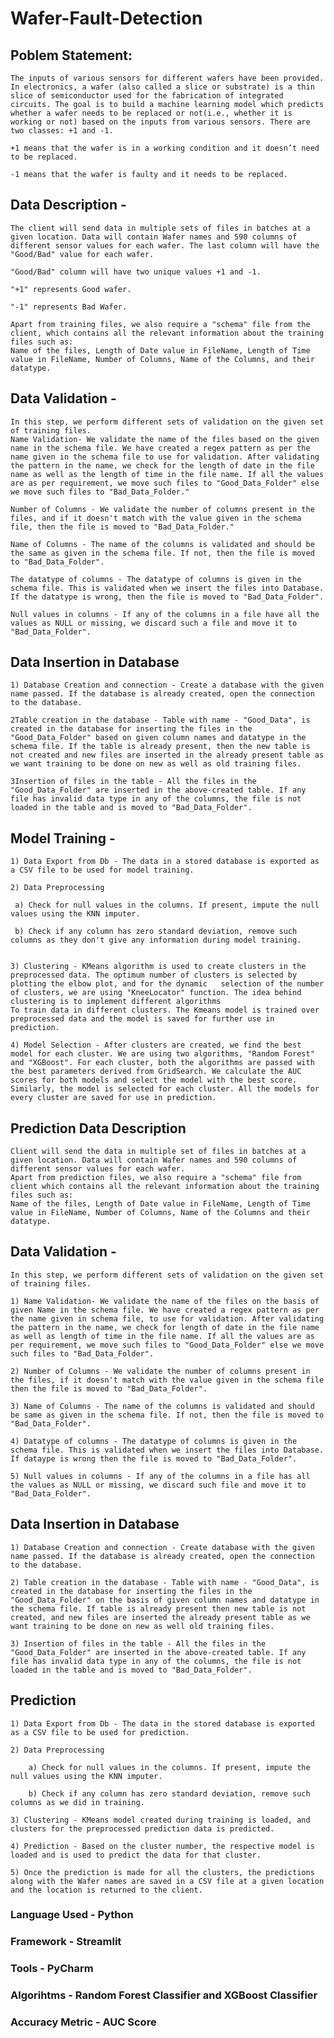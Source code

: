 # Wafer-Fault-Detection


## Poblem Statement:  
    The inputs of various sensors for different wafers have been provided. In electronics, a wafer (also called a slice or substrate) is a thin slice of semiconductor used for the fabrication of integrated circuits. The goal is to build a machine learning model which predicts whether a wafer needs to be replaced or not(i.e., whether it is working or not) based on the inputs from various sensors. There are two classes: +1 and -1. 

    +1 means that the wafer is in a working condition and it doesn’t need to be replaced.

    -1 means that the wafer is faulty and it needs to be replaced. 

## Data Description - 
    The client will send data in multiple sets of files in batches at a given location. Data will contain Wafer names and 590 columns of different sensor values for each wafer. The last column will have the "Good/Bad" value for each wafer.

    "Good/Bad" column will have two unique values +1 and -1.  

    "+1" represents Good wafer.

    "-1" represents Bad Wafer. 

    Apart from training files, we also require a "schema" file from the client, which contains all the relevant information about the training files such as:
    Name of the files, Length of Date value in FileName, Length of Time value in FileName, Number of Columns, Name of the Columns, and their datatype.

## Data Validation - 

    In this step, we perform different sets of validation on the given set of training files.  
    Name Validation- We validate the name of the files based on the given name in the schema file. We have created a regex pattern as per the name given in the schema file to use for validation. After validating the pattern in the name, we check for the length of date in the file name as well as the length of time in the file name. If all the values are as per requirement, we move such files to "Good_Data_Folder" else we move such files to "Bad_Data_Folder."

    Number of Columns - We validate the number of columns present in the files, and if it doesn't match with the value given in the schema file, then the file is moved to "Bad_Data_Folder."

    Name of Columns - The name of the columns is validated and should be the same as given in the schema file. If not, then the file is moved to "Bad_Data_Folder".

    The datatype of columns - The datatype of columns is given in the schema file. This is validated when we insert the files into Database. If the datatype is wrong, then the file is moved to "Bad_Data_Folder".

    Null values in columns - If any of the columns in a file have all the values as NULL or missing, we discard such a file and move it to "Bad_Data_Folder".

## Data Insertion in Database
 
    1) Database Creation and connection - Create a database with the given name passed. If the database is already created, open the connection to the database. 

    2Table creation in the database - Table with name - "Good_Data", is created in the database for inserting the files in the "Good_Data_Folder" based on given column names and datatype in the schema file. If the table is already present, then the new table is not created and new files are inserted in the already present table as we want training to be done on new as well as old training files.     

    3Insertion of files in the table - All the files in the "Good_Data_Folder" are inserted in the above-created table. If any file has invalid data type in any of the columns, the file is not loaded in the table and is moved to "Bad_Data_Folder".
 
## Model Training - 

    1) Data Export from Db - The data in a stored database is exported as a CSV file to be used for model training.

    2) Data Preprocessing   
  
     a) Check for null values in the columns. If present, impute the null values using the KNN imputer.
   
     b) Check if any column has zero standard deviation, remove such columns as they don't give any information during model training.


    3) Clustering - KMeans algorithm is used to create clusters in the preprocessed data. The optimum number of clusters is selected by plotting the elbow plot, and for the dynamic   selection of the number of clusters, we are using "KneeLocator" function. The idea behind clustering is to implement different algorithms
    To train data in different clusters. The Kmeans model is trained over preprocessed data and the model is saved for further use in prediction.

    4) Model Selection - After clusters are created, we find the best model for each cluster. We are using two algorithms, "Random Forest" and "XGBoost". For each cluster, both the algorithms are passed with the best parameters derived from GridSearch. We calculate the AUC scores for both models and select the model with the best score. Similarly, the model is selected for each cluster. All the models for every cluster are saved for use in prediction.
 
## Prediction Data Description
 
    Client will send the data in multiple set of files in batches at a given location. Data will contain Wafer names and 590 columns of different sensor values for each wafer. 
    Apart from prediction files, we also require a "schema" file from client which contains all the relevant information about the training files such as:
    Name of the files, Length of Date value in FileName, Length of Time value in FileName, Number of Columns, Name of the Columns and their datatype.
 
## Data Validation  - 
    In this step, we perform different sets of validation on the given set of training files.  

    1) Name Validation- We validate the name of the files on the basis of given Name in the schema file. We have created a regex pattern as per the name given in schema file, to use for validation. After validating the pattern in the name, we check for length of date in the file name as well as length of time in the file name. If all the values are as per requirement, we move such files to "Good_Data_Folder" else we move such files to "Bad_Data_Folder". 

    2) Number of Columns - We validate the number of columns present in the files, if it doesn't match with the value given in the schema file then the file is moved to "Bad_Data_Folder". 

    3) Name of Columns - The name of the columns is validated and should be same as given in the schema file. If not, then the file is moved to "Bad_Data_Folder". 

    4) Datatype of columns - The datatype of columns is given in the schema file. This is validated when we insert the files into Database. If dataype is wrong then the file is moved to "Bad_Data_Folder". 

    5) Null values in columns - If any of the columns in a file has all the values as NULL or missing, we discard such file and move it to "Bad_Data_Folder".  

## Data Insertion in Database 

    1) Database Creation and connection - Create database with the given name passed. If the database is already created, open the connection to the database. 

    2) Table creation in the database - Table with name - "Good_Data", is created in the database for inserting the files in the "Good_Data_Folder" on the basis of given column names and datatype in the schema file. If table is already present then new table is not created, and new files are inserted the already present table as we want training to be done on new as well old training files.     

    3) Insertion of files in the table - All the files in the "Good_Data_Folder" are inserted in the above-created table. If any file has invalid data type in any of the columns, the file is not loaded in the table and is moved to "Bad_Data_Folder".

## Prediction 
 
    1) Data Export from Db - The data in the stored database is exported as a CSV file to be used for prediction.

    2) Data Preprocessing    
   
        a) Check for null values in the columns. If present, impute the null values using the KNN imputer.
   
        b) Check if any column has zero standard deviation, remove such columns as we did in training.

    3) Clustering - KMeans model created during training is loaded, and clusters for the preprocessed prediction data is predicted.

    4) Prediction - Based on the cluster number, the respective model is loaded and is used to predict the data for that cluster.

    5) Once the prediction is made for all the clusters, the predictions along with the Wafer names are saved in a CSV file at a given location and the location is returned to the client.

### Language Used - Python

### Framework - Streamlit

### Tools - PyCharm

### Algorihtms - Random Forest Classifier and XGBoost Classifier

### Accuracy Metric - AUC Score




